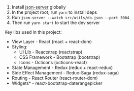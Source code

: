 1. Install [json-server](https://github.com/typicode/json-server#getting-started) globally
2. In the project root, run `yarn` to install deps
3. Run `json-server --watch src/utils/db.json --port 3004`
4. Then run `yarn start` to start the dev server

Key libs used in this project:

- View Layer - React (react + react-dom)
- Styling:
  - UI Lib - Reactstrap (reactstrap)
  - CSS Framework - Bootstrap (bootstrap)
  - Icons - Octicons (octicons-react)
- State Management - Redux (redux + react-redux)
- Side Effect Management - Redux-Saga (redux-saga)
- Routing - React Router (react-router-dom)
- Widgets\* - react-bootstrap-daterangepicker
